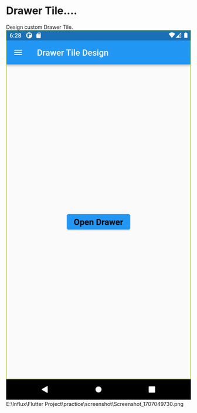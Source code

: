 # Drawer Tile....
Design custom Drawer Tile.
![Screenshots](screenshots\1.png)
E:\Influx\Flutter Project\practice\screenshot\Screenshot_1707049730.png
